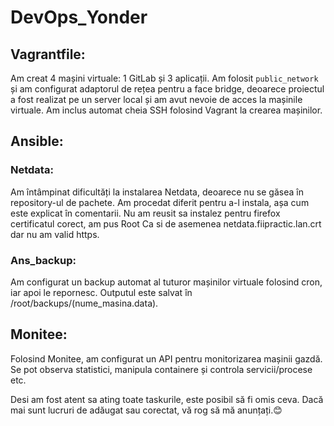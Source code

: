 # DevOps_Yonder

## Vagrantfile:
Am creat 4 mașini virtuale: 1 GitLab și 3 aplicații. Am folosit `public_network` și am configurat adaptorul de rețea pentru a face bridge, deoarece proiectul a fost realizat pe un server local și am avut nevoie de acces la mașinile virtuale. Am inclus automat cheia SSH folosind Vagrant la crearea mașinilor.

## Ansible:
### Netdata:
Am întâmpinat dificultăți la instalarea Netdata, deoarece nu se găsea în repository-ul de pachete. Am procedat diferit pentru a-l instala, așa cum este explicat în comentarii. Nu am reusit sa instalez
pentru firefox certificatul corect, am pus Root Ca si de asemenea netdata.fiipractic.lan.crt dar nu am valid https.

### Ans_backup:
Am configurat un backup automat al tuturor mașinilor virtuale folosind cron, iar apoi le repornesc. Outputul este salvat în /root/backups/(nume_masina.data).

## Monitee:
Folosind Monitee, am configurat un API pentru monitorizarea mașinii gazdă. Se pot observa statistici, manipula containere și controla servicii/procese etc.

Desi am fost atent sa ating toate taskurile, este posibil să fi omis ceva. Dacă mai sunt lucruri de adăugat sau corectat, vă rog să mă anunțați.😊
